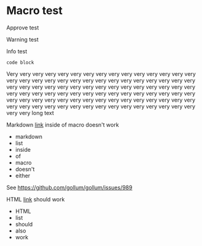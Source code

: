 # Macro test

Approve test

Warning test

Info test

```
code block
```

Very very very very very very very very very very very very very very very very very very very very very very very very very very very very very very very very very very very very very very very very very very very very very very very very very very very very very very very very very very very very very very very very very very very very very very very very very very very very very very very very very very very very very very very very very very very very long text

Markdown [link](Home) inside of macro doesn't work


-   markdown
-   list
-   inside
-   of
-   macro
-   doesn't
-   either


See <https://github.com/gollum/gollum/issues/989>

HTML <a href='Home'>link</a> should work

<ul><li>HTML</li><li>list</li><li>should</li><li>also</li><li>work</li></ul>
